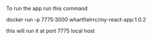 To run the app run this command

docker run -p 7775:3000  whartfielrrc/my-react-app:1.0.2

this will run it at port 7775 local host